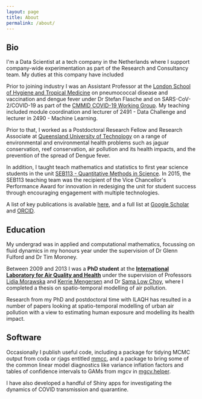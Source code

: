 ```yaml
---
layout: page
title: About
permalink: /about/
---
```


## Bio

I'm a Data Scientist at a tech company in the Netherlands where I support company-wide experimentation as part of the Research and Consultancy team. My duties at this company have included 

Prior to joining industry I was an Assistant Professor at the [London School of Hygiene and Tropical Medicine](https://lshtm.ac.uk/aboutus/people/clifford.sam) on pneumococcal disease and vaccination and dengue fever under Dr Stefan Flasche and on SARS-CoV-2/COVID-19 as part of the [CMMID COVID-19 Working Group](https://cmmid.github.io/topics/covid19/). My teaching included module coordination and lecturer of 2491 - Data Challenge and lecturer in 2490 - Machine Learning.

Prior to that, I worked as a Postdoctoral Research Fellow and Research Associate at <a href="http://www.qut.edu.au">Queensland University of Technology</a> on a range of environmental and environmental health problems such as jaguar conservation, reef conservation, air pollution and its health impacts, and the prevention of the spread of Dengue fever.

In addition, I taught teach mathematics and statistics to first year science students in the unit [SEB113 - Quantitative Methods in Science](https://www.qut.edu.au/study/unit?unitCode=SEB113). 
In 2015, the SEB113 teaching team was the recipient of the Vice Chancellor's Performance Award for innovation in redesiging the unit for student success through encouraging engagement with multiple technologies.


<!--
Methodologically, my research interests are

<ul>
  <li>Generalised Additive Models</li>
  <li>Bayesian spline regression</li>
  <li>Spatial and spatio-temporal statistics</li>
  <li>Bayesian hierarchical linear models</li>
  <li>Exposure-response models</li>
  <li>Machine learning algorithms for spatio-temporal and missing data</li>
</ul>
-->

A list of key publications is available [here](../pubs/), and a full list at [Google Scholar](https://scholar.google.com.au/citations?user=KbrnxeoAAAAJ) and [ORCID](http://orcid.org/0000-0002-3774-3882).

## Education

My undergrad was in applied and computational mathematics, focussing on fluid dynamics in my honours year under the supervision of Dr Glenn Fulford and Dr Tim Moroney.

Between 2009 and 2013 I was a **PhD student** at the **[International Laboratory for Air Quality and Health](https://www.qut.edu.au/research/our-research/institutes-centres-and-research-groups/international-laboratory-for-air-quality-and-health)**  under the supervision of Professors [Lidia Morawska](http://staff.qut.edu.au/staff/morawska/) and [Kerrie Mengersen](http://staff.qut.edu.au/staff/mengerse/) and Dr [Sama Low Choy](http://staff.qut.edu.au/staff/lowchoy/), where I completed a thesis on spatio-temporal modelling of air pollution.

Research from my PhD and postdoctoral time with ILAQH has resulted in a number of papers looking at spatio-temporal modelling of urban air pollution with a view to estimating human exposure and modelling its health impact.


## Software

Occasionally I publish useful code, including a package for tidying MCMC output from coda or rjags entitled [mmcc](http://mmcc.njtierney.com/), and a package to bring some of the common linear model diagnostics like variance inflation factors and tables of confidence intervals to GAMs from mgcv in [mgcv.helper](https://github.com/samclifford/mgcv.helper).

I have also developed a handful of Shiny apps for investigating the dynamics of COVID transmission and quarantine.
  
<!-- <span class="marginnote">marginnote</span> -->

<!--
## Teaching

At LSHTM I have been involved in running practicals for Stats in Epidemiology and Population Health, guest lectured in Introduction to Statistical Computing, and run short course modules on Introduction to Spatial Analysis in R and Modern Techniques in Modelling Infectious Disease Dynamics.

From 2013 to mid 2018 I was been involved in the development and delivery of *SEB113 - Quantitative Methods for Science* as part of the ST01 Bachelor of Science course at Queensland University of Technology. The course covers a variety of mathematical and statistical topics taught through scientific case studies and makes use of the R language for all computation.

-->